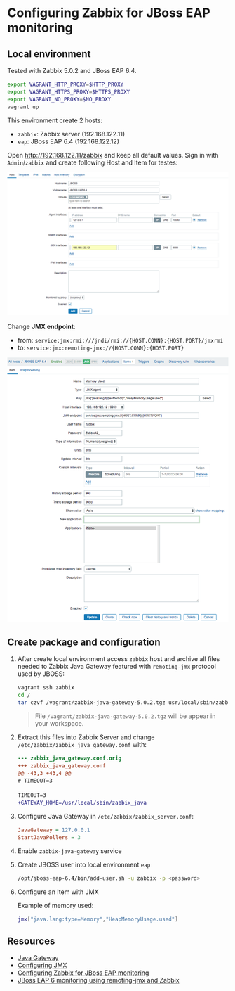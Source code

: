 # Configuring Zabbix for JBoss EAP monitoring

## Local environment

Tested with Zabbix 5.0.2 and JBoss EAP 6.4.

```bash
export VAGRANT_HTTP_PROXY=$HTTP_PROXY
export VAGRANT_HTTPS_PROXY=$HTTPS_PROXY
export VAGRANT_NO_PROXY=$NO_PROXY
vagrant up
```

This environment create 2 hosts:

- `zabbix`: Zabbix server (192.168.122.11)
- `eap`: JBoss EAP 6.4 (192.168.122.12)

Open <http://192.168.122.11/zabbix> and keep all default values. Sign in with `Admin`/`zabbix` and create following Host and Item for testes:

![Host](doc/host.png)

Change **JMX endpoint**:

- from: `service:jmx:rmi:///jndi/rmi://{HOST.CONN}:{HOST.PORT}/jmxrmi`
- to: `service:jmx:remoting-jmx://{HOST.CONN}:{HOST.PORT}`

![Item](doc/item.png)

## Create package and configuration

1. After create local environment access `zabbix` host and archive all files needed to Zabbix Java Gateway featured with `remoting-jmx` protocol used by JBOSS:

    ```bash
    vagrant ssh zabbix
    cd /
    tar czvf /vagrant/zabbix-java-gateway-5.0.2.tgz usr/local/sbin/zabbix_java/
    ```

    > File `/vagrant/zabbix-java-gateway-5.0.2.tgz` will be appear in your workspace.

2. Extract this files into Zabbix Server and change `/etc/zabbix/zabbix_java_gateway.conf` with:

    ```diff
    --- zabbix_java_gateway.conf.orig
    +++ zabbix_java_gateway.conf
    @@ -43,3 +43,4 @@
    # TIMEOUT=3

    TIMEOUT=3
    +GATEWAY_HOME=/usr/local/sbin/zabbix_java
    ```

3. Configure Java Gateway in ``/etc/zabbix/zabbix_server.conf``:

    ```ini
    JavaGateway = 127.0.0.1
    StartJavaPollers = 3
    ```

4. Enable ``zabbix-java-gateway`` service

5. Create JBOSS user into local environment `eap`

    ```bash
    /opt/jboss-eap-6.4/bin/add-user.sh -u zabbix -p <password>
    ```

6. Configure an Item with JMX

    Example of memory used:

    ```bash
    jmx["java.lang:type=Memory","HeapMemoryUsage.used"]
    ```

## Resources

- [Java Gateway](https://www.zabbix.com/documentation/3.2/manual/concepts/java)
- [Configuring JMX](https://www.zabbix.org/wiki/ConfigureJMX)
- [Configuring Zabbix for JBoss EAP monitoring](https://github.com/puzzle/zabbix-jboss-eap)
- [JBoss EAP 6 monitoring using remoting-jmx and Zabbix](https://www.denniskanbier.nl/blog/monitoring/jboss-eap-6-monitoring-using-remoting-jmx-and-zabbix/)